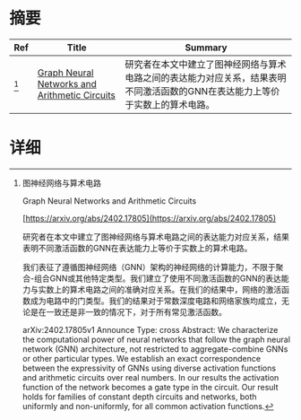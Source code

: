 # 摘要

| Ref | Title | Summary |
| --- | --- | --- |
| [^1] | [Graph Neural Networks and Arithmetic Circuits](https://arxiv.org/abs/2402.17805) | 研究者在本文中建立了图神经网络与算术电路之间的表达能力对应关系，结果表明不同激活函数的GNN在表达能力上等价于实数上的算术电路。 |

# 详细

[^1]: 图神经网络与算术电路

    Graph Neural Networks and Arithmetic Circuits

    [https://arxiv.org/abs/2402.17805](https://arxiv.org/abs/2402.17805)

    研究者在本文中建立了图神经网络与算术电路之间的表达能力对应关系，结果表明不同激活函数的GNN在表达能力上等价于实数上的算术电路。

    

    我们表征了遵循图神经网络（GNN）架构的神经网络的计算能力，不限于聚合-组合GNN或其他特定类型。我们建立了使用不同激活函数的GNN的表达能力与实数上的算术电路之间的准确对应关系。在我们的结果中，网络的激活函数成为电路中的门类型。我们的结果对于常数深度电路和网络家族均成立，无论是在一致还是非一致的情况下，对于所有常见激活函数。

    arXiv:2402.17805v1 Announce Type: cross  Abstract: We characterize the computational power of neural networks that follow the graph neural network (GNN) architecture, not restricted to aggregate-combine GNNs or other particular types. We establish an exact correspondence between the expressivity of GNNs using diverse activation functions and arithmetic circuits over real numbers. In our results the activation function of the network becomes a gate type in the circuit. Our result holds for families of constant depth circuits and networks, both uniformly and non-uniformly, for all common activation functions.
    

